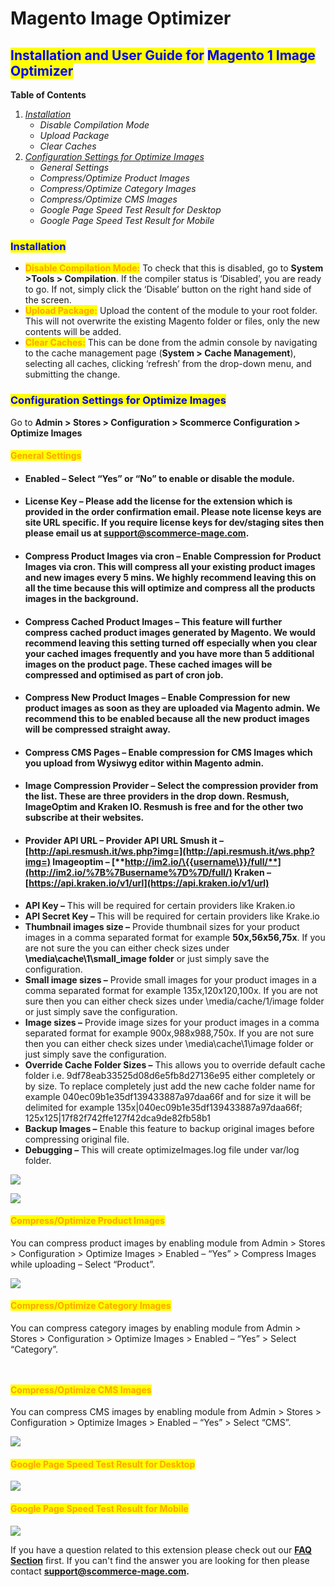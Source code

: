 # Magento Image Optimizer

## <mark style="color:blue;">Installation and User Guide for</mark> <mark style="color:blue;"></mark><mark style="color:blue;">**Magento 1 Image Optimizer**</mark> <a href="#toc37696610" id="toc37696610"></a>

**Table of Contents**

1. [_Installation_](magento-image-optimizer.md#installation)
   * &#x20;_Disable Compilation Mode_
   * &#x20;_Upload Package_
   * _Clear Caches_
2. [_Configuration Settings for Optimize Images_](magento-image-optimizer.md#\_toc40181960)
   * _General Settings_
   * _Compress/Optimize Product Images_
   * _Compress/Optimize Category Images_
   * _Compress/Optimize CMS Images_
   * _Google Page Speed Test Result for Desktop_
   * _Google Page Speed Test Result for Mobile_

### &#x20;<mark style="color:blue;">Installation</mark>

* <mark style="color:orange;">**Disable Compilation Mode:**</mark> To check that this is disabled, go to **System >Tools > Compilation**. If the compiler status is ‘Disabled’, you are ready to go. If not, simply click the ‘Disable’ button on the right hand side of the screen.
* <mark style="color:orange;">**Upload Package:**</mark> Upload the content of the module to your root folder. This will not overwrite the existing Magento folder or files, only the new contents will be added.
* <mark style="color:orange;">**Clear Caches:**</mark> This can be done from the admin console by navigating to the cache management page (**System > Cache Management**), selecting all caches, clicking ‘refresh’ from the drop-down menu, and submitting the change.

### <mark style="color:blue;">Configuration Settings for Optimize Images</mark> <a href="#toc40181960" id="toc40181960"></a>

Go to **Admin > Stores > Configuration > Scommerce Configuration > Optimize Images**

#### <mark style="color:orange;">General Settings</mark>

* #### **Enabled –** Select “Yes” or “No” to enable or disable the module.
* #### **License Key –** Please add the license for the extension which is provided in the order confirmation email. Please note license keys are site URL specific. If you require license keys for dev/staging sites then please email us at [support@scommerce-mage.com](mailto:support@scommerce-mage.com).
* #### **Compress Product Images via cron –** Enable Compression for Product Images via cron. This will compress all your existing product images and new  images every 5 mins. We highly recommend leaving this on all the time because this will optimize and compress all the products images in the background.
* #### **Compress Cached Product Images –** This feature will further compress cached product images generated by Magento. We would recommend leaving this setting turned off especially when you clear your cached images frequently and you have more than 5 additional images on the product page. These cached images will be compressed and optimised as part of cron job.
* #### **Compress New Product Images –** Enable Compression for new product images as soon as they are uploaded via Magento admin. We recommend this to be enabled because all the new product images will be compressed straight away.
* #### **Compress CMS Pages –** Enable compression for CMS Images which you upload from Wysiwyg editor within Magento admin.
* #### **Image Compression Provider –** Select the compression provider from the list. These are three providers in the drop down. Resmush, ImageOptim and Kraken IO. Resmush is free and for the other two subscribe at their websites.
* #### **Provider API URL –** Provider API URL **Smush it –** [http://api.resmush.it/ws.php?img=](http://api.resmush.it/ws.php?img=) **Imageoptim –** [**http://im2.io/\{{username\}}/full/**](http://im2.io/%7B%7Busername%7D%7D/full/) **Kraken –** [https://api.kraken.io/v1/url](https://api.kraken.io/v1/url)
* **API Key –** This will be required for certain providers like Kraken.io
* **API Secret Key –** This will be required for certain providers like Krake.io
* **Thumbnail images size –** Provide thumbnail sizes for your product images in a comma separated format for example **50x,56x56,75x**. If you are not sure the you can either check sizes under **\media\cache\1\small\_image folder** or just simply save the configuration.
* **Small image sizes –** Provide small images for your product images in a comma separated format for example 135x,120x120,100x. If you are not sure then you can either check sizes under \media/cache/1/image folder or just simply save the configuration.
* **Image sizes –** Provide image sizes for your product images in a comma separated format for example 900x,988x988,750x. If you are not sure then you can either check sizes under \media\cache\1\image folder or just simply save the configuration.
* **Override Cache Folder Sizes –** This allows you to override default cache folder i.e. 9df78eab33525d08d6e5fb8d27136e95 either completely or by size. To replace completely just add the new cache folder name for example 040ec09b1e35df139433887a97daa66f and for size it will be delimited for example 135x|040ec09b1e35df139433887a97daa66f; 125x125|17f82f742ffe127f42dca9de82fb58b1
* **Backup Images –** Enable this feature to backup original images before compressing original file.
* &#x20;**Debugging –** This will create optimizeImages.log file under var/log folder.&#x20;

![](../../.gitbook/assets/imgm11.png)

![](../../.gitbook/assets/imgm12.png)

#### <mark style="color:orange;">Compress/Optimize Product Images</mark>&#x20;

You can compress product images by enabling module from Admin > Stores > Configuration > Optimize Images > Enabled – “Yes” > Compress Images while uploading – Select “Product”.

![](../../.gitbook/assets/imgm13.png)

#### <mark style="color:orange;">Compress/Optimize Category Images</mark>&#x20;

You can compress category images by enabling module from Admin > Stores > Configuration > Optimize Images > Enabled – “Yes” > Select “Category”.

<div data-full-width="true">

<figure><img src="../../.gitbook/assets/image (221).png" alt=""><figcaption></figcaption></figure>

</div>

<div data-full-width="true">

<figure><img src="../../.gitbook/assets/image (218).png" alt=""><figcaption></figcaption></figure>

</div>

#### <mark style="color:orange;">Compress/Optimize CMS Images</mark>&#x20;

You can compress CMS images by enabling module from Admin > Stores > Configuration > Optimize Images > Enabled – “Yes” > Select “CMS”.

![](../../.gitbook/assets/imgm15.png)

#### <mark style="color:orange;">Google Page Speed Test Result for Desktop</mark>

![](../../.gitbook/assets/imgm16.png)

#### <mark style="color:orange;">Google Page Speed Test Result for Mobile</mark>

![](../../.gitbook/assets/imgm17.png)

If you have a question related to this extension please check out our [**FAQ Section**](https://www.scommerce-mage.com/magento-image-optimizer.html#faq) first. If you can't find the answer you are looking for then please contact [**support@scommerce-mage.com**](mailto:core@scommerce-mage.com)**.**
